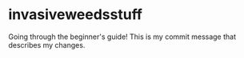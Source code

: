 # invasiveweedsstuff
Going through the beginner's guide!
This is my commit message that describes my changes.

